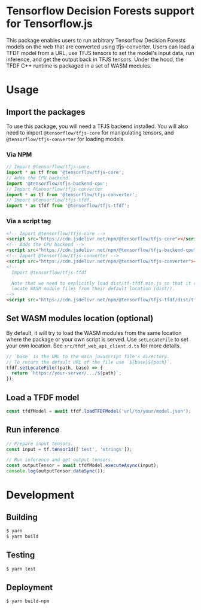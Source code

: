 # Tensorflow Decision Forests support for Tensorflow.js

This package enables users to run arbitrary Tensorflow Decision Forests models
on the web that are converted using tfjs-converter.
Users can load a TFDF model from a URL, use TFJS tensors to set
the model's input data, run inference, and get the output back in TFJS tensors.
Under the hood, the TFDF C++ runtime is packaged in a set of WASM modules.

# Usage

## Import the packages

To use this package, you will need a TFJS backend installed.
You will also need to import `@tensorflow/tfjs-core` for
manipulating tensors, and `@tensorflow/tfjs-converter` for loading models.

### Via NPM

```js
// Import @tensorflow/tfjs-core
import * as tf from '@tensorflow/tfjs-core';
// Adds the CPU backend.
import '@tensorflow/tfjs-backend-cpu';
// Import @tensorflow/tfjs-converter
import * as tf from '@tensorflow/tfjs-converter';
// Import @tensorflow/tfjs-tfdf.
import * as tfdf from '@tensorflow/tfjs-tfdf';
```

### Via a script tag

```html
<!-- Import @tensorflow/tfjs-core -->
<script src="https://cdn.jsdelivr.net/npm/@tensorflow/tfjs-core"></script>
<!-- Adds the CPU backend -->
<script src="https://cdn.jsdelivr.net/npm/@tensorflow/tfjs-backend-cpu"></script>
<!-- Import @tensorflow/tfjs-converter -->
<script src="https://cdn.jsdelivr.net/npm/@tensorflow/tfjs-converter"></script>
<!--
  Import @tensorflow/tfjs-tfdf

  Note that we need to explicitly load dist/tf-tfdf.min.js so that it can
  locate WASM module files from their default location (dist/).
-->
<script src="https://cdn.jsdelivr.net/npm/@tensorflow/tfjs-tfdf/dist/tf-tfdf.min.js"></script>
```

## Set WASM modules location (optional)

By default, it will try to load the WASM modules from the same location where
the package or your own script is served. Use `setLocateFile` to set your own
location. See `src/tfdf_web_api_client.d.ts` for more details.

```js
// `base` is the URL to the main javascript file's directory.
// To return the default URL of the file use `${base}${path}`.
tfdf.setLocateFile((path, base) => {
  return `https://your-server/.../${path}`;
});
```

## Load a TFDF model
```js
const tfdfModel = await tfdf.loadTFDFModel('url/to/your/model.json');
```

## Run inference
```js
// Prepare input tensors.
const input = tf.tensor1d(['test', 'strings']);

// Run inference and get output tensors.
const outputTensor = await tfdfModel.executeAsync(input);
console.log(outputTensor.dataSync());
```

# Development

## Building

```sh
$ yarn
$ yarn build
```

## Testing

```sh
$ yarn test
```

## Deployment
```sh
$ yarn build-npm
```
